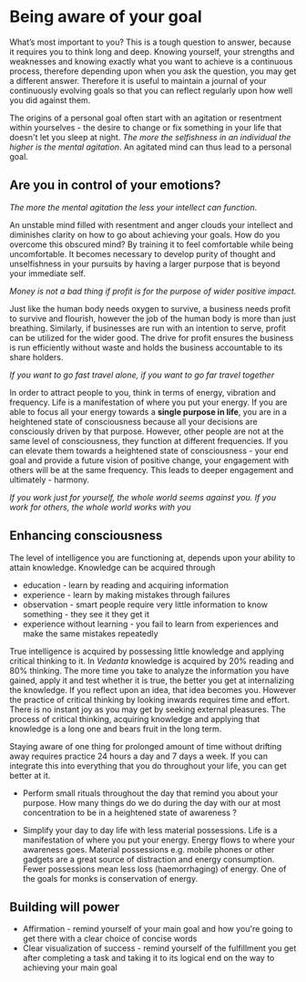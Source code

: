 # Being aware of your goal

What’s most important to you? This is a tough question to answer, because it requires you to think long and deep. Knowing yourself, your strengths and weaknesses and knowing exactly what you want to achieve is a continuous process, therefore depending upon when you ask the question, you may get a different answer. Therefore it is useful to maintain a journal of your continuously evolving goals so that you can reflect regularly upon how well you did against them.

The origins of a personal goal often start with an agitation or resentment within yourselves - the desire to change or fix something in your life that doesn't let you sleep at night. *The more the selfishness in an individual the higher is the mental agitation*. An agitated mind can thus lead to a personal goal.

## Are you in control of your emotions?

*The more the mental agitation the less your intellect can function*.

An unstable mind filled with resentment and anger clouds your intellect and diminishes clarity on how to go about achieving your goals. How do you overcome this obscured mind? By training it to feel comfortable while being uncomfortable. It becomes necessary to develop purity of thought and unselfishness in your pursuits by having a larger purpose that is beyond your immediate self.

*Money is not a bad thing if profit is for the purpose of wider positive impact.*

Just like the human body needs oxygen to survive, a business needs profit to survive and flourish, however the job of the human body is more than just breathing. Similarly, if businesses are run with an intention to serve, profit can be utilized for the wider good. The drive for profit ensures the business is run efficiently without waste and holds the business accountable to its share holders.

*If you want to go fast travel alone, if you want to go far travel together*

In order to attract people to you, think in terms of energy, vibration and frequency. Life is a manifestation of where you put your energy. If you are able to focus all your energy towards a **single purpose in life**, you are in a heightened state of consciousness because all your decisions are consciously driven by that purpose. However, other people are not at the same level of consciousness, they function at different frequencies. If you can elevate them towards a heightened state of consciousness - your end goal and provide a future vision of positive change, your engagement with others will be at the same frequency. This leads to deeper engagement and ultimately - harmony.

*If you work just for yourself, the whole world seems against you. If you work for others, the whole world works with you*

## Enhancing consciousness

The level of intelligence you are functioning at, depends upon your ability to attain knowledge. Knowledge can be acquired through

* education - learn by reading and acquiring information
* experience - learn by making mistakes through failures
* observation - smart people require very little information to know something - they see it they get it
* experience without learning - you fail to learn from experiences and make the same mistakes repeatedly

True intelligence is acquired by possessing little knowledge and applying critical thinking to it. In *Vedanta* knowledge is acquired by 20% reading and 80% thinking. The more time you take to analyze the information you have gained, apply it and test whether it is true, the better you get at internalizing the knowledge. If you reflect upon an idea, that idea becomes you. However the practice of critical thinking by looking inwards requires time and effort. There is no instant joy as you may get by seeking external pleasures. The process of critical thinking, acquiring knowledge and applying that knowledge is a long one and bears fruit in the long term.

Staying aware of one thing for prolonged amount of time without drifting away requires practice 24 hours a day and 7 days a week. If you can integrate this into everything that you do throughout your life, you can get better at it.

* Perform small rituals throughout the day that remind you about your purpose. How many things do we do during the day with our at most concentration to be in a heightened state of awareness ?

* Simplify your day to day life with less material possessions. Life is a manifestation of where you put your energy. Energy flows to where your awareness goes. Material possessions e.g. mobile phones or other gadgets are a great source of distraction and energy consumption. Fewer possessions mean less loss (haemorrhaging) of energy. One of the goals for monks is conservation of energy.

## Building will power

* Affirmation - remind yourself of your main goal and how you're going to get there with a clear choice of concise words
* Clear visualization of success - remind yourself of the fulfillment you get after completing a task and taking it to its logical end on the way to achieving your main goal
